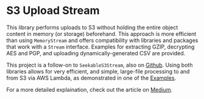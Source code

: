 # S3 Upload Stream

This library performs uploads to S3 without holding the entire object content in memory (or storage) beforehand.  This approach is more efficient than using `MemoryStream` and offers compatibility with libraries and packages that work with a `Stream` interface.  Examples for extracting GZIP, decrypting AES and PGP, and uploading dynamically-generated CSV are provided.

This project is a follow-on to `SeekableS3Stream`, also on [Github](https://github.com/mlhpdx/seekable-s3-stream). Using both libraries allows for very efficient, and simple, large-file processing to and from S3 via AWS Lambda, as demonstrated in one of the [Examples](https://github.com/mlhpdx/s3-upload-stream/tree/main/Examples).

For a more detailed explaination, check out the article on [Medium](https://medium.com/circuitpeople/stream-to-stream-s3-uploads-with-aws-lambda-578fe710ac1e).
